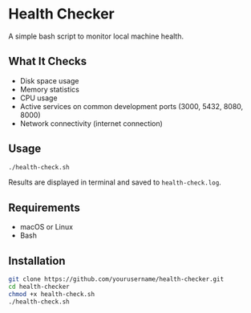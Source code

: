 # Health Checker

A simple bash script to monitor local machine health.

## What It Checks

- Disk space usage
- Memory statistics
- CPU usage
- Active services on common development ports (3000, 5432, 8080, 8000)
- Network connectivity (internet connection)

## Usage
```bash
./health-check.sh
```

Results are displayed in terminal and saved to `health-check.log`.

## Requirements

- macOS or Linux
- Bash

## Installation
```bash
git clone https://github.com/yourusername/health-checker.git
cd health-checker
chmod +x health-check.sh
./health-check.sh
```
